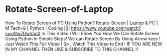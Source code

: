 # Rotate-Screen-of-Laptop
How To Rotate Screen of PC Using Python? Rotate-Screen | Laptop &amp; PC | M Tech-G | Python | Coding  ||||   https://www.youtube.com/watch?v=vStw7DwVad0   In This Video I Will Show You How We Can Rotate Screen Using Python in Simple Steps! We can Rotate Screen By Using Arrow keys !  Just Watch This Full Video !  So , Watch This Video  to End !   IF YOU ARE NEW IN MY CHANNEL THEN LIKE &amp; SUBSCRIBE TO THIS CHANNEL !! 
